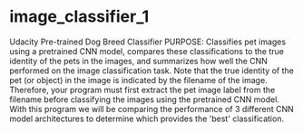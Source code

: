 # image_classifier_1
Udacity Pre-trained Dog Breed Classifier
  PURPOSE: Classifies pet images using a pretrained CNN model, compares these classifications to the true identity of the pets in the images, and summarizes how well the CNN performed on the image classification task. Note that the true identity of the pet (or object) in the image is 
indicated by the filename of the image. Therefore, your program must first extract the pet image label from the filename before classifying the images using the pretrained CNN model. With this 
program we will be comparing the performance of 3 different CNN model architectures to determine which provides the 'best' classification.
